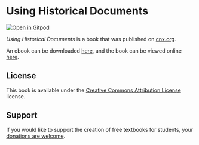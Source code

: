 # Using Historical Documents

[![Open in Gitpod](https://gitpod.io/button/open-in-gitpod.svg)](https://gitpod.io/from-referrer/)

_Using Historical Documents_ is a book that was published on [cnx.org](https://cnx.org/).

An ebook can be downloaded [here](https://github.com/cnx-user-books/cnxbook-using-historical-documents/releases/latest), and the book can be viewed online [here](https://github.com/cnx-user-books/cnxbook-using-historical-documents/releases/latest).

## License
This book is available under the [Creative Commons Attribution License](./LICENSE) license.

## Support
If you would like to support the creation of free textbooks for students, your [donations are welcome](https://riceconnect.rice.edu/donation/support-openstax-banner).
